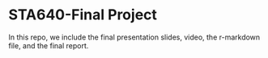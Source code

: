 # STA640-Final Project

In this repo, we include the final presentation slides, video, the r-markdown file, and the final report. 
